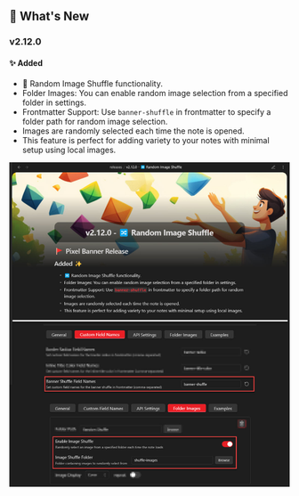 ## 🎉 What's New

### v2.12.0
#### ✨ Added
- 🔀 Random Image Shuffle functionality.
- Folder Images: You can enable random image selection from a specified folder in settings.
- Frontmatter Support: Use `banner-shuffle` in frontmatter to specify a folder path for random image selection.
- Images are randomly selected each time the note is opened.
- This feature is perfect for adding variety to your notes with minimal setup using local images.

[![screenshot](https://raw.githubusercontent.com/jparkerweb/ref/refs/heads/main/equill-labs/pixel-banner/pixel-banner-v2.12.0.jpg)](https://raw.githubusercontent.com/jparkerweb/ref/refs/heads/main/equill-labs/pixel-banner/pixel-banner-v2.12.0.jpg)